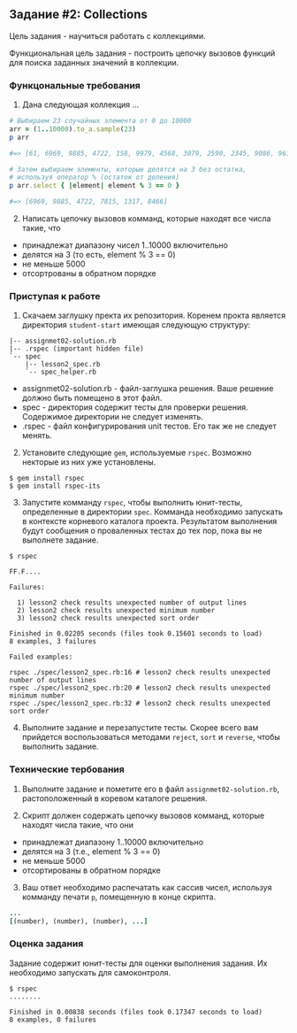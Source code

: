 ## Задание #2: Collections

Цель задания - научиться работать с коллекциями.

Функциональная цель задания - построить цепочку вызовов функций для поиска заданных значений 
в коллекции.

### Функцональные требования

1. Дана следующая коллекция ...
  ```ruby
  # Выбираем 23 случайных элемента от 0 до 10000
  arr = (1..10000).to_a.sample(23)
  p arr

  #=> [61, 6969, 9885, 4722, 158, 9979, 4568, 3079, 2590, 2345, 9086, 9611, 1384, 8444, 7815, 5444, 4852, 1317, 1565, 8466, 7220, 5146, 4558]
  ```
  ```ruby
  # Затем выбираем элементы, которые делятся на 3 без остатка, 
  # используя оператор % (остаток от деления)
  p arr.select { |element| element % 3 == 0 }

  #=> [6969, 9885, 4722, 7815, 1317, 8466]
  ```
2. Написать цепочку вызовов комманд, которые находят все числа такие, что

  * принадлежат диапазону чисел 1..10000 включительно
  * делятся на 3 (то есть, element % 3 == 0)
  * не меньше 5000
  * отсортрованы в обратном порядке

### Приступая к работе

1. Скачаем заглушку пректа их репозитория. Коренем прокта является директория 
`student-start` имеющая следующую структуру: 
  ```text
  |-- assignmet02-solution.rb
  |-- .rspec (important hidden file)
  `-- spec
      |-- lesson2_spec.rb
      `-- spec_helper.rb
  ```
  * assignmet02-solution.rb - файл-заглушка решения.
  Ваше решение должно быть помещено в этот файл.
  * spec - директория содержит тесты для проверки решения. Содержимое директории не следует изменять.
  * .rspec - файл конфигурирования unit тестов. Его так же не следует менять.

2. Установите следующие `gem`, используемые `rspec`. Возможно некторые из них уже установлены. 
  ```shell
  $ gem install rspec
  $ gem install rspec-its
  ```
3. Запустите комманду `rspec`, чтобы выполнить юнит-тесты, определенные в директории
`spec`. Комманда необходимо запускать в контексте корневого каталога проекта. 
Результатом выполнения будут сообщения о проваленных тестах до тех пор, пока вы не выполнете 
задание.
  ```shell
  $ rspec

  FF.F....

  Failures:

    1) lesson2 check results unexpected number of output lines
    2) lesson2 check results unexpected minimum number
    3) lesson2 check results unexpected sort order

  Finished in 0.02205 seconds (files took 0.15601 seconds to load)
  8 examples, 3 failures

  Failed examples:

  rspec ./spec/lesson2_spec.rb:16 # lesson2 check results unexpected number of output lines
  rspec ./spec/lesson2_spec.rb:20 # lesson2 check results unexpected minimum number
  rspec ./spec/lesson2_spec.rb:32 # lesson2 check results unexpected sort order
  ```
4. Выполните задание и перезапустите тесты. Скорее всего вам прийдется воспользоваться методами
`reject`, `sort` и `reverse`, чтобы выполнить задание.

### Технические тербования

1. Выполните задание и пометите его в файл `assignmet02-solution.rb`, растоположенный
в коревом каталоге решения. 

2. Скрипт должен содержать цепочку вызовов комманд, которые находят числа такие, что они

  * принадлежат диапазону 1..10000 включительно
  * делятся на 3 (т.е., element % 3 == 0)
  * не меньше 5000
  * отсортированы в обратном порядке

3. Ваш ответ необходимо распечатать как сассив чисел, используя комманду печати `p`,
помещенную в конце скрипта.
  ```ruby
  ...
  [(number), (number), (number), ...]
  ```

### Оценка задания

Задание содержит юнит-тесты для оценки выполнения задания. Их необходимо запускать для 
самоконтроля.

```shell
$ rspec
........

Finished in 0.00838 seconds (files took 0.17347 seconds to load)
8 examples, 0 failures
```